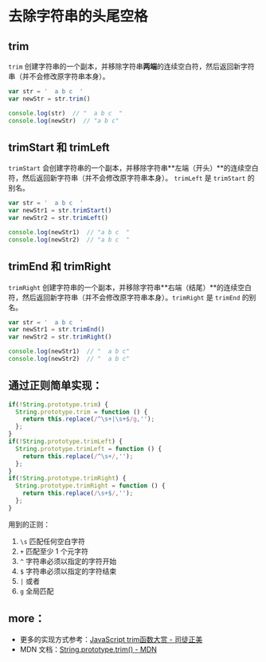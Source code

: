 # 去除字符串的头尾空格

## trim

`trim` 创建字符串的一个副本，并移除字符串**两端**的连续空白符，然后返回新字符串（并不会修改原字符串本身）。

```js
var str = '  a b c  '
var newStr = str.trim()

console.log(str)  // "  a b c  "
console.log(newStr)  // "a b c"
```

## trimStart 和 trimLeft
`trimStart` 会创建字符串的一个副本，并移除字符串**左端（开头）**的连续空白符，然后返回新字符串（并不会修改原字符串本身）。 `trimLeft` 是 `trimStart` 的别名。

```js
var str = '  a b c  '
var newStr1 = str.trimStart()
var newStr2 = str.trimLeft()

console.log(newStr1)  // "a b c  "
console.log(newStr2)  // "a b c  "
```

## trimEnd 和 trimRight

`trimRight` 创建字符串的一个副本，并移除字符串**右端（结尾）**的连续空白符，然后返回新字符串（并不会修改原字符串本身）。`trimRight` 是 `trimEnd` 的别名。

```js
var str = '  a b c  '
var newStr1 = str.trimEnd()
var newStr2 = str.trimRight()

console.log(newStr1)  // "  a b c"
console.log(newStr2)  // "  a b c"
```


## 通过正则简单实现：

```js
if(!String.prototype.trim) {
  String.prototype.trim = function () {
    return this.replace(/^\s+|\s+$/g,'');
  };
}
if(!String.prototype.trimLeft) {
  String.prototype.trimLeft = function () {
    return this.replace(/^\s+/,'');
  };
}
if(!String.prototype.trimRight) {
  String.prototype.trimRight = function () {
    return this.replace(/\s+$/,'');
  };
}
```
用到的正则：
1. `\s` 匹配任何空白字符
2. `+` 匹配至少 1 个元字符
3. `^` 字符串必须以指定的字符开始
4. `$` 字符串必须以指定的字符结束
5. `|` 或者
6. `g` 全局匹配

## more：
+ 更多的实现方式参考：[JavaScript trim函数大赏 - 司徒正美](http://www.cnblogs.com/rubylouvre/archive/2009/09/18/1568794.html)
+ MDN 文档：[String.prototype.trim() - MDN](https://developer.mozilla.org/zh-CN/docs/Web/JavaScript/Reference/Global_Objects/String/Trim)
